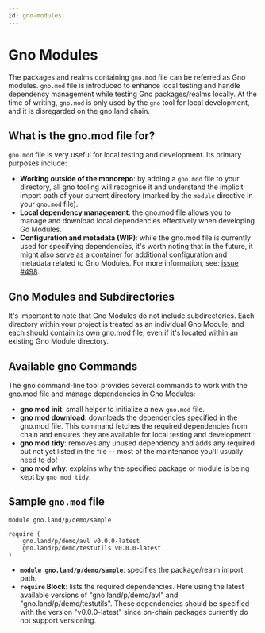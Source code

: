 ```yaml
---
id: gno-modules
---
```


# Gno Modules

The packages and realms containing `gno.mod` file can be referred as Gno modules. `gno.mod` file is introduced to enhance local testing and handle dependency management while testing Gno packages/realms locally. At the time of writing, `gno.mod` is only used by the `gno` tool for local development, and it is disregarded on the gno.land chain.

## What is the gno.mod file for?

`gno.mod` file is very useful for local testing and development. Its primary purposes include:

- **Working outside of the monorepo**: by adding a `gno.mod` file to your directory, all gno tooling will recognise it and understand the implicit import path of your current directory (marked by the `module` directive in your `gno.mod` file).
- **Local dependency management**: the gno.mod file allows you to manage and download local dependencies effectively when developing Go Modules.
- **Configuration and metadata (WIP)**: while the gno.mod file is currently used for specifying dependencies, it's worth noting that in the future, it might also serve as a container for additional configuration and metadata related to Gno Modules. For more information, see: [issue #498](https://github.com/gnolang/gno/issues/498).

## Gno Modules and Subdirectories

It's important to note that Gno Modules do not include subdirectories. Each directory within your project is treated as an individual Gno Module, and each should contain its own gno.mod file, even if it's located within an existing Gno Module directory.

## Available gno Commands

The gno command-line tool provides several commands to work with the gno.mod file and manage dependencies in Gno Modules:

- **gno mod init**: small helper to initialize a new `gno.mod` file.
- **gno mod download**: downloads the dependencies specified in the gno.mod file. This command fetches the required dependencies from chain and ensures they are available for local testing and development.
- **gno mod tidy**: removes any unused dependency and adds any required but not yet listed in the file -- most of the maintenance you'll usually need to do!
- **gno mod why**: explains why the specified package or module is being kept by `gno mod tidy`.

## Sample `gno.mod` file

```
module gno.land/p/demo/sample

require (
    gno.land/p/demo/avl v0.0.0-latest
    gno.land/p/demo/testutils v0.0.0-latest
)

```

- **`module gno.land/p/demo/sample`**: specifies the package/realm import path.
- **`require` Block**: lists the required dependencies. Here using the latest available versions of "gno.land/p/demo/avl" and "gno.land/p/demo/testutils". These dependencies should be specified with the version "v0.0.0-latest" since on-chain packages currently do not support versioning.
